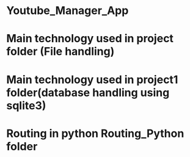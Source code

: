 # Youtube_Manager_App
# Main technology used in project folder (File handling) 
# Main technology used in project1 folder(database handling using sqlite3)
# Routing in python Routing_Python folder 
